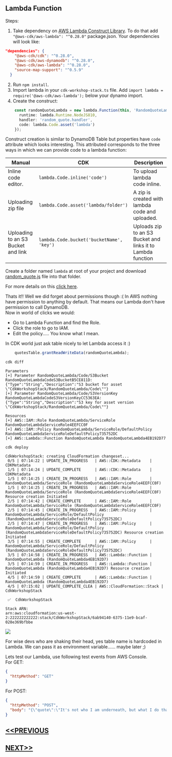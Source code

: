 ## Lambda Function
Steps:
1. Take dependency on [AWS Lambda Construct Library](https://awslabs.github.io/aws-cdk/refs/_aws-cdk_aws-lambda.html). To do that add `"@aws-cdk/aws-lambda": "^0.28.0"` package.json. Your dependencies will look like:
```json
"dependencies": {
    "@aws-cdk/cdk": "^0.28.0",
    "@aws-cdk/aws-dynamodb": "^0.28.0",
    "@aws-cdk/aws-lambda": "^0.28.0",
    "source-map-support": "^0.5.9"
  }
```
2. Run `npm install`.
3. Import lambda in your `cdk-workshop-stack.ts` file. Add `import lambda = require('@aws-cdk/aws-lambda');` below your dynamo import.
4. Create the construct:
```typescript
    const randomQuoteLambda = new lambda.Function(this, 'RandomQuoteLambda', {
      runtime: lambda.Runtime.NodeJS810,
      handler: 'random_quote.handler',
      code: lambda.Code.asset('lambda')
    });
```
Construct creation is similar to DynamoDB Table but properties have `code` attribute which looks interesting. This attributed corresponds to the three ways in which we can provide code to a lambda function:

| Manual | CDK | Description |
| --- | --- | --- |
| Inline code editor. | `lambda.Code.inline('code')` | To upload lambda code inline. |
| Uploading zip file | `lambda.Code.asset('lambda/folder')` | A zip is created with lambda code and uploaded. |
| Uploading to an S3 Bucket and link | `lambda.Code.bucket('bucketName', 'key')` | Uploads zip to an S3 Bucket and links it to Lambda function |

Create a folder named `lambda` at root of your project and download [random_quote.js](https://github.com/c2tarun/cdk-workshop/blob/master/lambda/random_quote.js) file into that folder.

For more details on this [click here](https://awslabs.github.io/aws-cdk/refs/_aws-cdk_aws-lambda.html#handler-code).

Thats it!! Well we did forget about permissions though :( In AWS nothing have permission to anything by default. That means our Lambda don't have permission to call DynamoDB.  
Now in world of clicks we would:
- Go to Lambda Function and find the Role.
- Click the role to go to IAM.
- Edit the policy..... You know what I mean.  

In CDK world just ask table nicely to let Lambda access it :)
```typescript
    quotesTable.grantReadWriteData(randomQuoteLambda);
```
`cdk diff`
```
Parameters
[+] Parameter RandomQuoteLambda/Code/S3Bucket RandomQuoteLambdaCodeS3BucketB5CE811D: {"Type":"String","Description":"S3 bucket for asset \"CdkWorkshopStack/RandomQuoteLambda/Code\""}
[+] Parameter RandomQuoteLambda/Code/S3VersionKey RandomQuoteLambdaCodeS3VersionKeyCC5363EA: {"Type":"String","Description":"S3 key for asset version \"CdkWorkshopStack/RandomQuoteLambda/Code\""}

Resources
[+] AWS::IAM::Role RandomQuoteLambda/ServiceRole RandomQuoteLambdaServiceRole4EEFCC0F
[+] AWS::IAM::Policy RandomQuoteLambda/ServiceRole/DefaultPolicy RandomQuoteLambdaServiceRoleDefaultPolicy735752DC
[+] AWS::Lambda::Function RandomQuoteLambda RandomQuoteLambda4EB192D77
```
`cdk deploy`
```
CdkWorkshopStack: creating CloudFormation changeset...
 0/5 | 07:14:22 | UPDATE_IN_PROGRESS   | AWS::CDK::Metadata    | CDKMetadata
 1/5 | 07:14:24 | UPDATE_COMPLETE      | AWS::CDK::Metadata    | CDKMetadata
 1/5 | 07:14:25 | CREATE_IN_PROGRESS   | AWS::IAM::Role        | RandomQuoteLambda/ServiceRole (RandomQuoteLambdaServiceRole4EEFCC0F)
 1/5 | 07:14:25 | CREATE_IN_PROGRESS   | AWS::IAM::Role        | RandomQuoteLambda/ServiceRole (RandomQuoteLambdaServiceRole4EEFCC0F) Resource creation Initiated
 2/5 | 07:14:42 | CREATE_COMPLETE      | AWS::IAM::Role        | RandomQuoteLambda/ServiceRole (RandomQuoteLambdaServiceRole4EEFCC0F)
 2/5 | 07:14:45 | CREATE_IN_PROGRESS   | AWS::IAM::Policy      | RandomQuoteLambda/ServiceRole/DefaultPolicy (RandomQuoteLambdaServiceRoleDefaultPolicy735752DC)
 2/5 | 07:14:47 | CREATE_IN_PROGRESS   | AWS::IAM::Policy      | RandomQuoteLambda/ServiceRole/DefaultPolicy (RandomQuoteLambdaServiceRoleDefaultPolicy735752DC) Resource creation Initiated
 3/5 | 07:14:55 | CREATE_COMPLETE      | AWS::IAM::Policy      | RandomQuoteLambda/ServiceRole/DefaultPolicy (RandomQuoteLambdaServiceRoleDefaultPolicy735752DC)
 3/5 | 07:14:58 | CREATE_IN_PROGRESS   | AWS::Lambda::Function | RandomQuoteLambda (RandomQuoteLambda4EB192D7)
 3/5 | 07:14:59 | CREATE_IN_PROGRESS   | AWS::Lambda::Function | RandomQuoteLambda (RandomQuoteLambda4EB192D7) Resource creation Initiated
 4/5 | 07:14:59 | CREATE_COMPLETE      | AWS::Lambda::Function | RandomQuoteLambda (RandomQuoteLambda4EB192D7)
 4/5 | 07:15:02 | UPDATE_COMPLETE_CLEA | AWS::CloudFormation::Stack | CdkWorkshopStack

 ✅  CdkWorkshopStack

Stack ARN:
arn:aws:cloudformation:us-west-2:222222222222:stack/CdkWorkshopStack/6ab94140-6375-11e9-bcaf-028e369bfbbe
```
![](https://media.giphy.com/media/vEgtLzJo8n7qg/giphy.gif)

For wise devs who are shaking their head, yes table name is hardcoded in Lambda. We can pass it as environment variable...... maybe later ;)

Lets test our Lambda, use following test events from AWS Console.  
For GET:
```json
{
  "httpMethod": "GET"
}
```

For POST:
```json
{
  "httpMethod": "POST",
  "body": "{\"quote\":\"It's not who I am underneath, but what I do that defines me.\",\"by\":\"Bruce Wayne\"}"
}
```

## [<<PREVIOUS](dynamodb_creation.md)
## [NEXT>>](api_gateway_creation.md)
